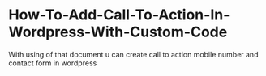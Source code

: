# How-To-Add-Call-To-Action-In-Wordpress-With-Custom-Code
With using of that document u can create call to action mobile number and contact form in wordpress
